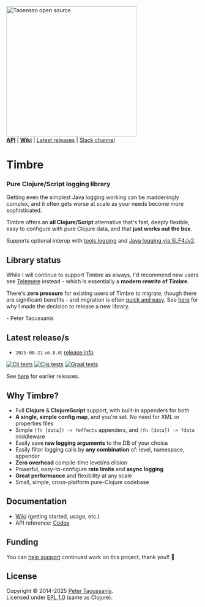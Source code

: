 <a href="https://www.taoensso.com/clojure" title="More stuff by @ptaoussanis at www.taoensso.com"><img src="https://www.taoensso.com/open-source.png" alt="Taoensso open source" width="340"/></a>  
[**API**][codox] | [**Wiki**][GitHub wiki] | [Latest releases](#latest-releases) | [Slack channel][]

# Timbre

### Pure Clojure/Script logging library

Getting even the simplest Java logging working can be maddeningly complex, and it often gets worse at scale as your needs become more sophisticated.

Timbre offers an **all Clojure/Script** alternative that's fast, deeply flexible, easy to configure with pure Clojure data, and that **just works out the box**.

Supports optional interop with [tools.logging](../../wiki/4-Interop#toolslogging) and [Java logging via SLF4Jv2](../../wiki/4-Interop#java-logging).

## Library status

While I will continue to support Timbre as always, I'd recommend new users see [Telemere](https://www.taoensso.com/telemere) instead - which is essentially a **modern rewrite of Timbre**.

There's **zero pressure** for existing users of Timbre to migrate, though there are significant benefits - and migration is often [quick and easy](https://github.com/taoensso/telemere/wiki/5-Migrating#from-timbre). See [here](https://github.com/taoensso/telemere/wiki/6-FAQ#why-not-just-update-timbre) for why I made the decision to release a new library.

\- Peter Taoussanis

## Latest release/s

- `2025-08-21` `v6.8.0`: [release info](../../releases/tag/v6.8.0)

[![Clj tests][Clj tests SVG]][Clj tests URL]
[![Cljs tests][Cljs tests SVG]][Cljs tests URL]
[![Graal tests][Graal tests SVG]][Graal tests URL]

See [here][GitHub releases] for earlier releases.

## Why Timbre?

- Full **Clojure** & **ClojureScript** support, with built-in appenders for both
- **A single, simple config map**, and you're set. No need for XML or properties files
- Simple `(fn [data]) -> ?effects` appenders, and `(fn [data]) -> ?data` middleware
- Easily save **raw logging arguments** to the DB of your choice
- Easily filter logging calls by **any combination** of: level, namespace, appender
- **Zero overhead** compile-time level/ns elision
- Powerful, easy-to-configure **rate limits** and **async logging**
- **Great performance** and flexibility at any scale
- Small, simple, cross-platform pure-Clojure codebase

## Documentation

- [Wiki][GitHub wiki] (getting started, usage, etc.)
- API reference: [Codox][]

## Funding

You can [help support][sponsor] continued work on this project, thank you!! 🙏

## License

Copyright &copy; 2014-2025 [Peter Taoussanis][].  
Licensed under [EPL 1.0](LICENSE.txt) (same as Clojure).

<!-- Common -->

[GitHub releases]: ../../releases
[GitHub issues]:   ../../issues
[GitHub wiki]:     ../../wiki
[Slack channel]: https://www.taoensso.com/timbre/slack

[Peter Taoussanis]: https://www.taoensso.com
[sponsor]:          https://www.taoensso.com/sponsor

<!-- Project -->

[Codox]:  https://taoensso.github.io/timbre/
[cljdoc]: https://cljdoc.org/d/com.taoensso/timbre/CURRENT/api/taoensso.timbre

[Clojars SVG]: https://img.shields.io/clojars/v/com.taoensso/timbre.svg
[Clojars URL]: https://clojars.org/com.taoensso/timbre

[Clj tests SVG]:   https://github.com/taoensso/timbre/actions/workflows/clj-tests.yml/badge.svg
[Clj tests URL]:   https://github.com/taoensso/timbre/actions/workflows/clj-tests.yml
[Cljs tests SVG]:  https://github.com/taoensso/timbre/actions/workflows/cljs-tests.yml/badge.svg
[Cljs tests URL]:  https://github.com/taoensso/timbre/actions/workflows/cljs-tests.yml
[Graal tests SVG]: https://github.com/taoensso/timbre/actions/workflows/graal-tests.yml/badge.svg
[Graal tests URL]: https://github.com/taoensso/timbre/actions/workflows/graal-tests.yml
